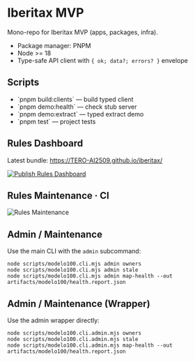 # Iberitax MVP

Mono-repo for Iberitax MVP (apps, packages, infra).
- Package manager: PNPM
- Node >= 18
- Type-safe API client with `{ ok; data?; errors? }` envelope

## Scripts
- \`pnpm build:clients\` — build typed client
- \`pnpm demo:health\` — check stub server
- \`pnpm demo:extract\` — typed extract demo
- \`pnpm test\` — project tests

## Rules Dashboard

Latest bundle: https://TERO-AI2509.github.io/iberitax/

[![Publish Rules Dashboard](https://github.com/TERO-AI2509/iberitax/actions/workflows/publish-rules-bundle.yml/badge.svg)](https://github.com/TERO-AI2509/iberitax/actions/workflows/publish-rules-bundle.yml)

## Rules Maintenance · CI

![Rules Maintenance](https://github.com/TERO-AI2509/iberitax/actions/workflows/rules-maintenance.yml/badge.svg)


## Admin / Maintenance

Use the main CLI with the `admin` subcommand:

```
node scripts/modelo100.cli.mjs admin owners
node scripts/modelo100.cli.mjs admin stale
node scripts/modelo100.cli.mjs admin map-health --out artifacts/modelo100/health.report.json
```

## Admin / Maintenance (Wrapper)

Use the admin wrapper directly:

```
node scripts/modelo100.cli.admin.mjs owners
node scripts/modelo100.cli.admin.mjs stale
node scripts/modelo100.cli.admin.mjs map-health --out artifacts/modelo100/health.report.json
```
